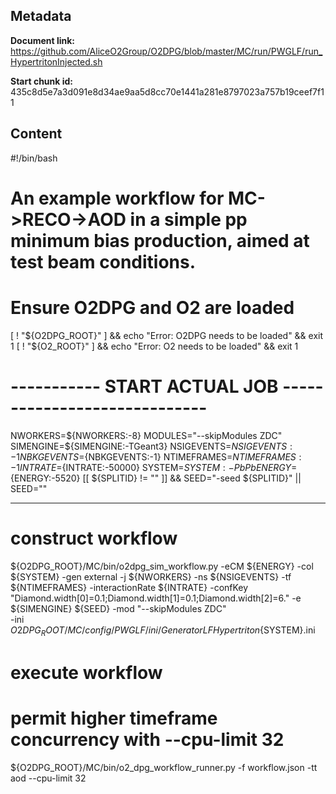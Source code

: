 ## Metadata

**Document link:** https://github.com/AliceO2Group/O2DPG/blob/master/MC/run/PWGLF/run_HypertritonInjected.sh

**Start chunk id:** 435c8d5e7a3d091e8d34ae9aa5d8cc70e1441a281e8797023a757b19ceef7f11

## Content

#!/bin/bash

# 
# An example workflow for MC->RECO->AOD in a simple pp minimum bias production, aimed at test beam conditions.

# Ensure O2DPG and O2 are loaded
[ ! "${O2DPG_ROOT}" ] && echo "Error: O2DPG needs to be loaded" && exit 1
[ ! "${O2_ROOT}" ] && echo "Error: O2 needs to be loaded" && exit 1


# ----------- START ACTUAL JOB  -----------------------------

NWORKERS=${NWORKERS:-8}
MODULES="--skipModules ZDC"
SIMENGINE=${SIMENGINE:-TGeant3}
NSIGEVENTS=${NSIGEVENTS:-1}
NBKGEVENTS=${NBKGEVENTS:-1}
NTIMEFRAMES=${NTIMEFRAMES:-1}
INTRATE=${INTRATE:-50000}
SYSTEM=${SYSTEM:-PbPb}
ENERGY=${ENERGY:-5520}
[[ ${SPLITID} != "" ]] && SEED="-seed ${SPLITID}" || SEED=""

---

# construct workflow
${O2DPG_ROOT}/MC/bin/o2dpg_sim_workflow.py -eCM ${ENERGY} -col ${SYSTEM} -gen external -j ${NWORKERS} -ns ${NSIGEVENTS} -tf ${NTIMEFRAMES} -interactionRate ${INTRATE} -confKey "Diamond.width[0]=0.1;Diamond.width[1]=0.1;Diamond.width[2]=6." -e ${SIMENGINE} ${SEED} -mod "--skipModules ZDC" \
        -ini ${O2DPG_ROOT}/MC/config/PWGLF/ini/GeneratorLFHypertriton${SYSTEM}.ini

# execute workflow
# permit higher timeframe concurrency with --cpu-limit 32
${O2DPG_ROOT}/MC/bin/o2_dpg_workflow_runner.py -f workflow.json -tt aod --cpu-limit 32